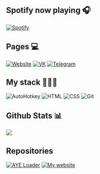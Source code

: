 ## Spotify now playing 🎧

      
[![Spotify](https://spotify-now-playing.m4x3r1337.vercel.app/api/spotify-playing)](https://open.spotify.com/user/welxx3k52jb086pnosvs82fx4)


## Pages 💻
  [![Website](https://img.shields.io/badge/website-369?style=flat-square&logo=safari&logoColor=white)](https://m4x3r.xyz)
  [![VK](http://img.shields.io/badge/vk-page-369?style=flat-square&logo=vk&logoColor=white)](https://vk.com/m4x3r228)
  [![Telegram](http://img.shields.io/badge/tg-profile-369?style=flat-square&logo=telegram&logoColor=white)](https://t.me/m4x3r1337)

## My stack 👨🏾‍💻
![AutoHotkey](https://img.shields.io/badge/-AHK-%425442?style=flat-square) ![HTML](https://img.shields.io/badge/-HTML-%23de4b25?style=flat-square) ![CSS](https://img.shields.io/badge/-CSS-%230174b8?style=flat-square) ![Git](https://img.shields.io/badge/-Git-%23ea4f32?style=flat-square)


## Github Stats 📊
<img src="https://github-readme-stats.vercel.app/api?username=m4x3r1337&show_icons=true&theme=vue">

## Repositories

[![AYE Loader](https://github-readme-stats.vercel.app/api/pin/?username=rfoxxxyshit&repo=aye-ahk-loader&show_owner=true&theme=vue)](https://github.com/rfoxxxyshit/aye-ahk-loader) 
[![My website](https://github-readme-stats.vercel.app/api/pin/?username=m4x3r1337&repo=m4x3r1337.github.io&theme=vue)](https://github.com/m4x3r1337/m4x3r1337.github.io) 
